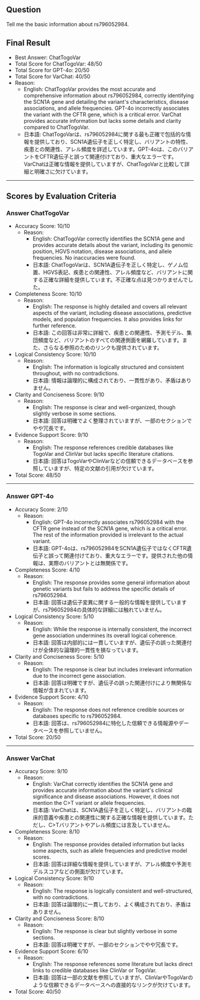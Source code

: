 ## Question

Tell me the basic information about rs796052984.

## Final Result

- Best Answer: ChatTogoVar
- Total Score for ChatTogoVar: 48/50
- Total Score for GPT-4o: 20/50
- Total Score for VarChat: 40/50
- Reason:
  - English: ChatTogoVar provides the most accurate and comprehensive information about rs796052984, correctly identifying the SCN1A gene and detailing the variant's characteristics, disease associations, and allele frequencies. GPT-4o incorrectly associates the variant with the CFTR gene, which is a critical error. VarChat provides accurate information but lacks some details and clarity compared to ChatTogoVar.
  - 日本語: ChatTogoVarは、rs796052984に関する最も正確で包括的な情報を提供しており、SCN1A遺伝子を正しく特定し、バリアントの特性、疾患との関連性、アレル頻度を詳述しています。GPT-4oは、このバリアントをCFTR遺伝子と誤って関連付けており、重大なエラーです。VarChatは正確な情報を提供していますが、ChatTogoVarと比較して詳細と明確さに欠けています。

---

## Scores by Evaluation Criteria

### Answer ChatTogoVar
- Accuracy Score: 10/10
  - Reason: 
    - English: ChatTogoVar correctly identifies the SCN1A gene and provides accurate details about the variant, including its genomic position, HGVS notation, disease associations, and allele frequencies. No inaccuracies were found.
    - 日本語: ChatTogoVarは、SCN1A遺伝子を正しく特定し、ゲノム位置、HGVS表記、疾患との関連性、アレル頻度など、バリアントに関する正確な詳細を提供しています。不正確な点は見つかりませんでした。
- Completeness Score: 10/10
  - Reason: 
    - English: The response is highly detailed and covers all relevant aspects of the variant, including disease associations, predictive models, and population frequencies. It also provides links for further reference.
    - 日本語: この回答は非常に詳細で、疾患との関連性、予測モデル、集団頻度など、バリアントのすべての関連側面を網羅しています。また、さらなる参照のためのリンクも提供されています。
- Logical Consistency Score: 10/10
  - Reason: 
    - English: The information is logically structured and consistent throughout, with no contradictions.
    - 日本語: 情報は論理的に構成されており、一貫性があり、矛盾はありません。
- Clarity and Conciseness Score: 9/10
  - Reason: 
    - English: The response is clear and well-organized, though slightly verbose in some sections.
    - 日本語: 回答は明確でよく整理されていますが、一部のセクションでやや冗長です。
- Evidence Support Score: 9/10
  - Reason: 
    - English: The response references credible databases like TogoVar and ClinVar but lacks specific literature citations.
    - 日本語: 回答はTogoVarやClinVarなどの信頼できるデータベースを参照していますが、特定の文献の引用が欠けています。
- Total Score: 48/50

---

### Answer GPT-4o
- Accuracy Score: 2/10
  - Reason: 
    - English: GPT-4o incorrectly associates rs796052984 with the CFTR gene instead of the SCN1A gene, which is a critical error. The rest of the information provided is irrelevant to the actual variant.
    - 日本語: GPT-4oは、rs796052984をSCN1A遺伝子ではなくCFTR遺伝子と誤って関連付けており、重大なエラーです。提供された他の情報は、実際のバリアントとは無関係です。
- Completeness Score: 4/10
  - Reason: 
    - English: The response provides some general information about genetic variants but fails to address the specific details of rs796052984.
    - 日本語: 回答は遺伝子変異に関する一般的な情報を提供していますが、rs796052984の具体的な詳細には触れていません。
- Logical Consistency Score: 5/10
  - Reason: 
    - English: While the response is internally consistent, the incorrect gene association undermines its overall logical coherence.
    - 日本語: 回答は内部的には一貫していますが、遺伝子の誤った関連付けが全体的な論理的一貫性を損なっています。
- Clarity and Conciseness Score: 5/10
  - Reason: 
    - English: The response is clear but includes irrelevant information due to the incorrect gene association.
    - 日本語: 回答は明確ですが、遺伝子の誤った関連付けにより無関係な情報が含まれています。
- Evidence Support Score: 4/10
  - Reason: 
    - English: The response does not reference credible sources or databases specific to rs796052984.
    - 日本語: 回答は、rs796052984に特化した信頼できる情報源やデータベースを参照していません。
- Total Score: 20/50

---

### Answer VarChat
- Accuracy Score: 9/10
  - Reason: 
    - English: VarChat correctly identifies the SCN1A gene and provides accurate information about the variant's clinical significance and disease associations. However, it does not mention the C>T variant or allele frequencies.
    - 日本語: VarChatは、SCN1A遺伝子を正しく特定し、バリアントの臨床的意義や疾患との関連性に関する正確な情報を提供しています。ただし、C>Tバリアントやアレル頻度には言及していません。
- Completeness Score: 8/10
  - Reason: 
    - English: The response provides detailed information but lacks some aspects, such as allele frequencies and predictive model scores.
    - 日本語: 回答は詳細な情報を提供していますが、アレル頻度や予測モデルスコアなどの側面が欠けています。
- Logical Consistency Score: 9/10
  - Reason: 
    - English: The response is logically consistent and well-structured, with no contradictions.
    - 日本語: 回答は論理的に一貫しており、よく構成されており、矛盾はありません。
- Clarity and Conciseness Score: 8/10
  - Reason: 
    - English: The response is clear but slightly verbose in some sections.
    - 日本語: 回答は明確ですが、一部のセクションでやや冗長です。
- Evidence Support Score: 6/10
  - Reason: 
    - English: The response references some literature but lacks direct links to credible databases like ClinVar or TogoVar.
    - 日本語: 回答は一部の文献を参照していますが、ClinVarやTogoVarのような信頼できるデータベースへの直接的なリンクが欠けています。
- Total Score: 40/50